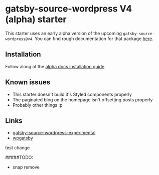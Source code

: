 # gatsby-source-wordpress V4 (alpha) starter

This starter uses an early alpha version of the upcoming `gatsby-source-wordpress@v4`. You can find rough documentation for that package [here](https://github.com/gatsbyjs/gatsby-source-wordpress-experimental).

## Installation

Follow along at the [alpha docs installation guide](https://github.com/gatsbyjs/gatsby-source-wordpress-experimental/blob/master/docs/getting-started.md#quick-start).

## Known issues

- This starter doesn't build it's Styled components properly
- The paginated blog on the homepage isn't offsetting posts properly
- Probably other things :p

## Links

- [gatsby-source-wordpress-experimental](https://github.com/gatsbyjs/gatsby-source-wordpress-experimental)
- [wpgatsby](https://github.com/gatsbyjs/wp-gatsby)

test change


#####TODO:
- snap remove
